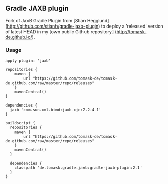 ## Gradle JAXB plugin

Fork of JaxB Gradle Plugin from [Stian Hegglund] (http://github.com/stianh/gradle-jaxb-plugin)
to deploy a 'released' version of latest HEAD in my [own public Github repository] (http://tomask-de.github.io/).

### Usage

    apply plugin: 'jaxb'

    repositories {
        maven {
            url "https://github.com/tomask-de/tomask-de.github.com/raw/master/repo/releases"
        }
        mavenCentral()
    }

    dependencies {
      jaxb 'com.sun.xml.bind:jaxb-xjc:2.2.4-1'
    }

    buildscript {
      repositories {
        maven {
            url "https://github.com/tomask-de/tomask-de.github.com/raw/master/repo/releases"
        }
        mavenCentral()
      }

      dependencies {
        classpath 'de.tomask.gradle.jaxb:gradle-jaxb-plugin:2.1'
      }
    }
